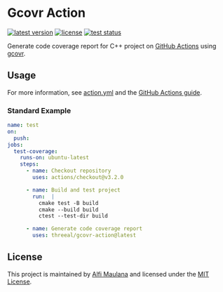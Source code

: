 # Gcovr Action

[![latest version](https://img.shields.io/github/v/release/threeal/gcovr-action)](https://github.com/threeal/gcovr-action/releases/)
[![license](https://img.shields.io/github/license/threeal/gcovr-action)](./LICENSE)
[![test status](https://img.shields.io/github/actions/workflow/status/threeal/gcovr-action/test.yml?label=test&branch=main)](https://github.com/threeal/gcovr-action/actions/workflows/test.yml)

Generate code coverage report for C++ project on [GitHub Actions](https://github.com/features/actions) using [gcovr](https://gcovr.com/en/stable/).

## Usage

For more information, see [action.yml](./action.yml) and the [GitHub Actions guide](https://docs.github.com/en/actions/learn-github-actions/understanding-github-actions).

### Standard Example

```yaml
name: test
on:
  push:
jobs:
  test-coverage:
    runs-on: ubuntu-latest
    steps:
      - name: Checkout repository
        uses: actions/checkout@v3.2.0

      - name: Build and test project
        run:  |
          cmake test -B build
          cmake --build build
          ctest --test-dir build

      - name: Generate code coverage report
        uses: threeal/gcovr-action@latest
```

## License

This project is maintained by [Alfi Maulana](https://github.com/threeal) and licensed under the [MIT License](./LICENSE).
